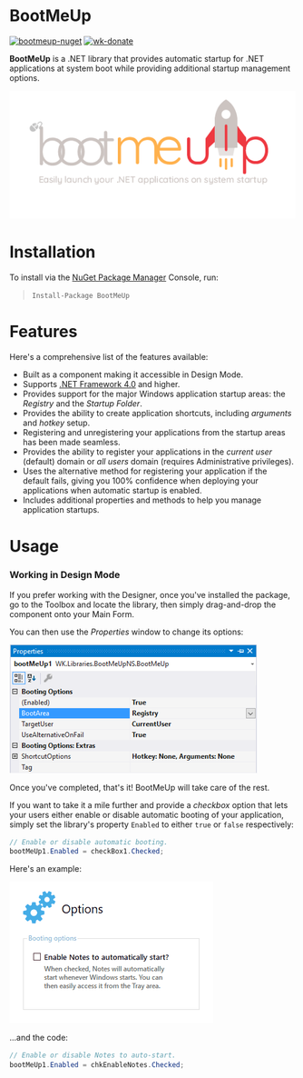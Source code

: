 # BootMeUp
[![bootmeup-nuget](https://img.shields.io/badge/NuGet-1.0.0-brightgreen.svg)](https://www.nuget.org/packages/BootMeUp/) [![wk-donate](https://img.shields.io/badge/Donate-PayPal-blue.svg)](https://www.paypal.com/cgi-bin/webscr?cmd=_s-xclick&hosted_button_id=DJ8D9CE8BWA3J&source=url)

**BootMeUp** is a .NET library that provides automatic startup for .NET applications at system boot while providing additional startup management options.

![bootmeup-logo](Assets/bootmeup-logo.png)

# Installation
To install via the [NuGet Package Manager](https://www.nuget.org/packages/BootMeUp/) Console, run:

> `Install-Package BootMeUp`

# Features
Here's a comprehensive list of the features available:

- Built as a component making it accessible in Design Mode.
- Supports [.NET Framework 4.0](https://www.microsoft.com/en-us/download/details.aspx?id=17718) and higher.
- Provides support for the major Windows application startup areas: the *Registry* and the *Startup Folder*.
- Provides the ability to create application shortcuts, including *arguments* and *hotkey* setup.
- Registering and unregistering your applications from the startup areas has been made seamless.
- Provides the ability to register your applications in the *current user* (default) domain or *all users* domain (requires Administrative privileges).
- Uses the alternative method for registering your application if the default fails, giving you 100% confidence when deploying your applications when automatic startup is enabled.
- Includes additional properties and methods to help you manage application startups.

# Usage
### Working in Design Mode
If you prefer working with the Designer, once you've installed the package, go to the Toolbox and locate the library, then simply drag-and-drop the component onto your Main Form.

You can then use the *Properties* window to change its options:

![bootmeup-properties](Assets/bootmeup-properties.png)

Once you've completed, that's it! BootMeUp will take care of the rest.

If you want to take it a mile further and provide a *checkbox* option that lets your users either enable or disable automatic booting of your application, simply set the library's property `Enabled` to either `true` or `false` respectively:

```c#
// Enable or disable automatic booting.
bootMeUp1.Enabled = checkBox1.Checked;
```

Here's an example:

![bootmeup-usage-01](Assets/bootmeup-usage-01.gif)

...and the code:

```c#
// Enable or disable Notes to auto-start.
bootMeUp1.Enabled = chkEnableNotes.Checked;
```

